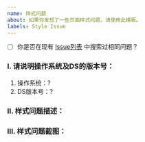 ```yaml
---
name: 样式问题
about: 如果你发现了一些页面样式问题，请使用此模板。
labels: Style Issue
---
```


<!-- 如果搜索过，请将 `[ ]` 替换为 `[x]` -->
- [ ] 你是否在现有 [Issue列表](/docmirror/dev-sidecar/issues) 中搜索过相同问题？

### Ⅰ. 请说明操作系统及DS的版本号：
1. 操作系统：?
2. DS版本号：?


### Ⅱ. 样式问题描述：


### Ⅲ. 样式问题截图：

